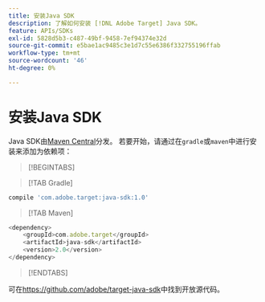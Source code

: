 ```yaml
---
title: 安装Java SDK
description: 了解如何安装 [!DNL Adobe Target] Java SDK。
feature: APIs/SDKs
exl-id: 5828d5b3-c487-49bf-9458-7ef94374e32d
source-git-commit: e5bae1ac9485c3e1d7c55e6386f332755196ffab
workflow-type: tm+mt
source-wordcount: '46'
ht-degree: 0%

---
```


# 安装Java SDK

Java SDK由[Maven Central](https://search.maven.org/artifact/com.adobe.target/target-java-sdk)分发。 若要开始，请通过在`gradle`或`maven`中进行安装来添加为依赖项：

>[!BEGINTABS]

>[!TAB Gradle]

```javascript {line-numbers="true"}
compile 'com.adobe.target:java-sdk:1.0'
```

>[!TAB Maven]

```javascript {line-numbers="true"}
<dependency>
    <groupId>com.adobe.target</groupId>
    <artifactId>java-sdk</artifactId>
    <version>2.0</version>
</dependency>
```

>[!ENDTABS]

可在<https://github.com/adobe/target-java-sdk>中找到开放源代码。
